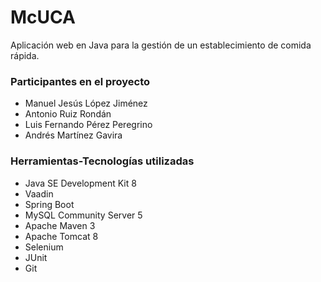 # McUCA 

Aplicación web en Java para la gestión de un establecimiento de comida rápida.


### Participantes en el proyecto

- Manuel Jesús López Jiménez
- Antonio Ruiz Rondán
- Luis Fernando Pérez Peregrino
- Andrés Martínez Gavira


### Herramientas-Tecnologías utilizadas

- Java SE Development Kit 8
- Vaadin
- Spring Boot
- MySQL Community Server 5
- Apache Maven 3
- Apache Tomcat 8
- Selenium
- JUnit
- Git
